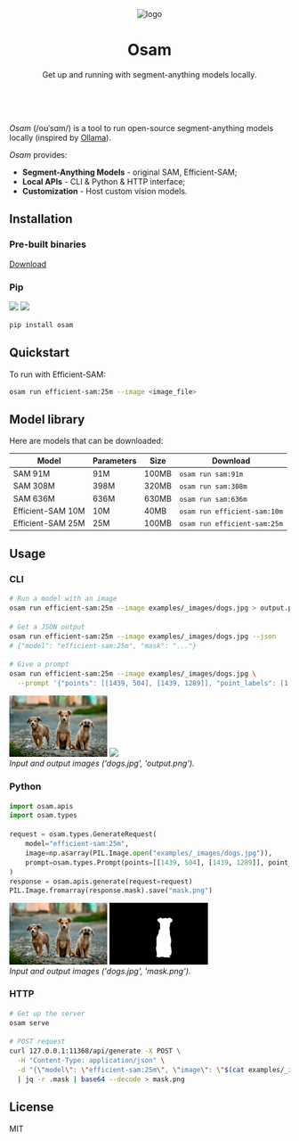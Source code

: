 <div align="center">
  <img alt="logo" height="200px" src=".readme/icon.png" >
  <h1>Osam</h1>
  <p>
    Get up and running with segment-anything models locally.
  </p>
  <br>
  <br>
  <br>
</div>

*Osam* (/oʊˈsɑm/) is a tool to run open-source segment-anything models locally
(inspired by [Ollama](https://github.com/ollama/ollama)).

*Osam* provides:

- **Segment-Anything Models** - original SAM, Efficient-SAM;
- **Local APIs** - CLI & Python & HTTP interface;
- **Customization** - Host custom vision models.


## Installation

### Pre-built binaries

[Download](https://github.com/wkentaro/osam/releases/latest)

### Pip

<a href="https://pypi.org/project/osam"><img src="https://img.shields.io/pypi/pyversions/osam.svg"></a>
<a href="https://pypi.python.org/pypi/osam"><img src="https://img.shields.io/pypi/v/osam.svg"></a>

```bash
pip install osam
```

## Quickstart

To run with Efficient-SAM:

```bash
osam run efficient-sam:25m --image <image_file>
```

## Model library

Here are models that can be downloaded:

| Model             | Parameters | Size  | Download                     |
|-------------------|------------|-------|------------------------------|
| SAM 91M           | 91M        | 100MB | `osam run sam:91m`           |
| SAM 308M          | 398M       | 320MB | `osam run sam:308m`          |
| SAM 636M          | 636M       | 630MB | `osam run sam:636m`          |
| Efficient-SAM 10M | 10M        | 40MB  | `osam run efficient-sam:10m` |
| Efficient-SAM 25M | 25M        | 100MB | `osam run efficient-sam:25m` |

## Usage

### CLI

```bash
# Run a model with an image
osam run efficient-sam:25m --image examples/_images/dogs.jpg > output.png

# Get a JSON output
osam run efficient-sam:25m --image examples/_images/dogs.jpg --json
# {"model": "efficient-sam:25m", "mask": "..."}

# Give a prompt
osam run efficient-sam:25m --image examples/_images/dogs.jpg \
  --prompt '{"points": [[1439, 504], [1439, 1289]], "point_labels": [1, 1]}' > output.png
```

<img src="examples/_images/dogs.jpg" width="35%"> <img src=".readme/dogs_output.png" width="35%">  
<i>Input and output images ('dogs.jpg', 'output.png').</i>

### Python

```python
import osam.apis
import osam.types

request = osam.types.GenerateRequest(
    model="efficient-sam:25m",
    image=np.asarray(PIL.Image.open("examples/_images/dogs.jpg")),
    prompt=osam.types.Prompt(points=[[1439, 504], [1439, 1289]], point_labels=[1, 1]),
)
response = osam.apis.generate(request=request)
PIL.Image.fromarray(response.mask).save("mask.png")
```
<img src="examples/_images/dogs.jpg" width="35%"> <img src=".readme/dogs_mask.png" width="35%">  
<i>Input and output images ('dogs.jpg', 'mask.png').</i>

### HTTP

```bash
# Get up the server
osam serve

# POST request
curl 127.0.0.1:11368/api/generate -X POST \
  -H "Content-Type: application/json" \
  -d "{\"model\": \"efficient-sam:25m\", \"image\": \"$(cat examples/_images/dogs.jpg | base64)\"}" \
  | jq -r .mask | base64 --decode > mask.png
```

## License

MIT
